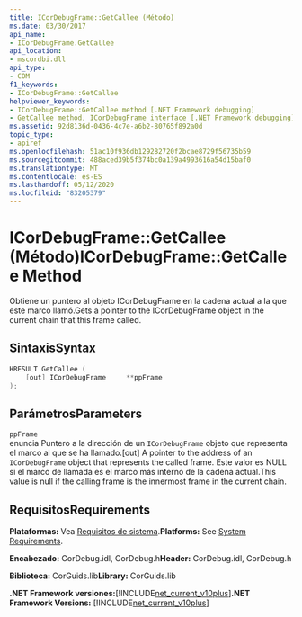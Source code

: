 ```yaml
---
title: ICorDebugFrame::GetCallee (Método)
ms.date: 03/30/2017
api_name:
- ICorDebugFrame.GetCallee
api_location:
- mscordbi.dll
api_type:
- COM
f1_keywords:
- ICorDebugFrame::GetCallee
helpviewer_keywords:
- ICorDebugFrame::GetCallee method [.NET Framework debugging]
- GetCallee method, ICorDebugFrame interface [.NET Framework debugging]
ms.assetid: 92d8136d-0436-4c7e-a6b2-80765f892a0d
topic_type:
- apiref
ms.openlocfilehash: 51ac10f936db129282720f2bcae8729f56735b59
ms.sourcegitcommit: 488aced39b5f374bc0a139a4993616a54d15baf0
ms.translationtype: MT
ms.contentlocale: es-ES
ms.lasthandoff: 05/12/2020
ms.locfileid: "83205379"
---
```

# <a name="icordebugframegetcallee-method"></a><span data-ttu-id="b0a9c-102">ICorDebugFrame::GetCallee (Método)</span><span class="sxs-lookup"><span data-stu-id="b0a9c-102">ICorDebugFrame::GetCallee Method</span></span>
<span data-ttu-id="b0a9c-103">Obtiene un puntero al objeto ICorDebugFrame en la cadena actual a la que este marco llamó.</span><span class="sxs-lookup"><span data-stu-id="b0a9c-103">Gets a pointer to the ICorDebugFrame object in the current chain that this frame called.</span></span>  
  
## <a name="syntax"></a><span data-ttu-id="b0a9c-104">Sintaxis</span><span class="sxs-lookup"><span data-stu-id="b0a9c-104">Syntax</span></span>  
  
```cpp  
HRESULT GetCallee (  
    [out] ICorDebugFrame     **ppFrame  
);  
```  
  
## <a name="parameters"></a><span data-ttu-id="b0a9c-105">Parámetros</span><span class="sxs-lookup"><span data-stu-id="b0a9c-105">Parameters</span></span>  
 `ppFrame`  
 <span data-ttu-id="b0a9c-106">enuncia Puntero a la dirección de un `ICorDebugFrame` objeto que representa el marco al que se ha llamado.</span><span class="sxs-lookup"><span data-stu-id="b0a9c-106">[out] A pointer to the address of an `ICorDebugFrame` object that represents the called frame.</span></span> <span data-ttu-id="b0a9c-107">Este valor es NULL si el marco de llamada es el marco más interno de la cadena actual.</span><span class="sxs-lookup"><span data-stu-id="b0a9c-107">This value is null if the calling frame is the innermost frame in the current chain.</span></span>  
  
## <a name="requirements"></a><span data-ttu-id="b0a9c-108">Requisitos</span><span class="sxs-lookup"><span data-stu-id="b0a9c-108">Requirements</span></span>  
 <span data-ttu-id="b0a9c-109">**Plataformas:** Vea [Requisitos de sistema](../../get-started/system-requirements.md).</span><span class="sxs-lookup"><span data-stu-id="b0a9c-109">**Platforms:** See [System Requirements](../../get-started/system-requirements.md).</span></span>  
  
 <span data-ttu-id="b0a9c-110">**Encabezado:** CorDebug.idl, CorDebug.h</span><span class="sxs-lookup"><span data-stu-id="b0a9c-110">**Header:** CorDebug.idl, CorDebug.h</span></span>  
  
 <span data-ttu-id="b0a9c-111">**Biblioteca:** CorGuids.lib</span><span class="sxs-lookup"><span data-stu-id="b0a9c-111">**Library:** CorGuids.lib</span></span>  
  
 <span data-ttu-id="b0a9c-112">**.NET Framework versiones:**[!INCLUDE[net_current_v10plus](../../../../includes/net-current-v10plus-md.md)]</span><span class="sxs-lookup"><span data-stu-id="b0a9c-112">**.NET Framework Versions:** [!INCLUDE[net_current_v10plus](../../../../includes/net-current-v10plus-md.md)]</span></span>
